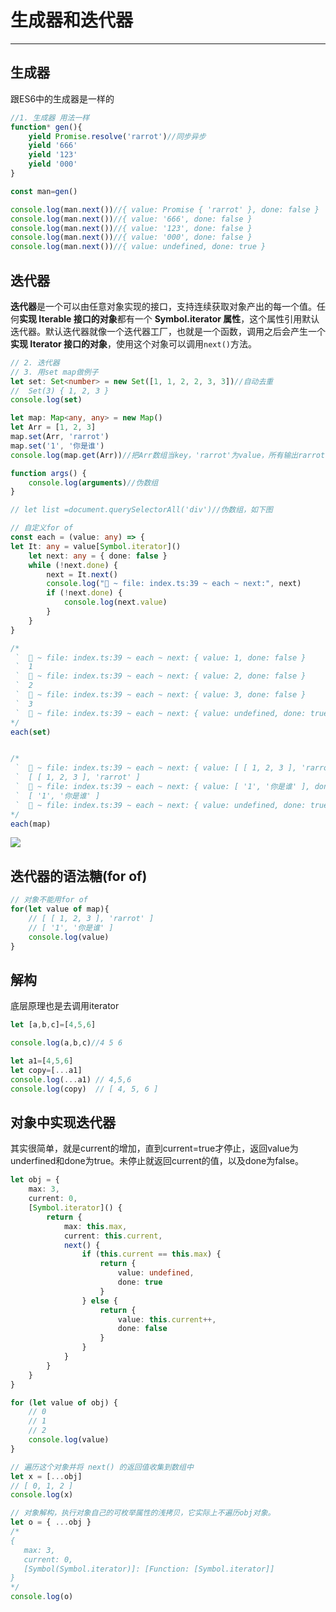 # 生成器和迭代器


-----
## 生成器

跟ES6中的生成器是一样的

```typescript
//1. 生成器 用法一样
function* gen(){
    yield Promise.resolve('rarrot')//同步异步
    yield '666'
    yield '123'
    yield '000'
}

const man=gen()

console.log(man.next())//{ value: Promise { 'rarrot' }, done: false }
console.log(man.next())//{ value: '666', done: false }
console.log(man.next())//{ value: '123', done: false }
console.log(man.next())//{ value: '000', done: false }
console.log(man.next())//{ value: undefined, done: true }
```





## 迭代器

**迭代器**是一个可以由任意对象实现的接口，支持连续获取对象产出的每一个值。任何**实现 Iterable 接口的对象**都有一个 **Symbol.iterator 属性**，这个属性引用默认迭代器。默认迭代器就像一个迭代器工厂，也就是一个函数，调用之后会产生一个**实现 Iterator 接口的对象**，使用这个对象可以调用`next()`方法。

```typescript
// 2. 迭代器
// 3. 用set map做例子
let set: Set<number> = new Set([1, 1, 2, 2, 3, 3])//自动去重
//  Set(3) { 1, 2, 3 }
console.log(set)

let map: Map<any, any> = new Map()
let Arr = [1, 2, 3]
map.set(Arr, 'rarrot')
map.set('1', '你是谁')
console.log(map.get(Arr))//把Arr数组当key，'rarrot'为value，所有输出rarrot

function args() {
    console.log(arguments)//伪数组
}

// let list =document.querySelectorAll('div')//伪数组，如下图

// 自定义for of
const each = (value: any) => {
let It: any = value[Symbol.iterator]()
    let next: any = { done: false }
    while (!next.done) {
        next = It.next()
        console.log("🚀 ~ file: index.ts:39 ~ each ~ next:", next)
        if (!next.done) {
            console.log(next.value)
        }
    }
}

/*
 `  🚀 ~ file: index.ts:39 ~ each ~ next: { value: 1, done: false }
 `  1
 `  🚀 ~ file: index.ts:39 ~ each ~ next: { value: 2, done: false }
 `  2
 `  🚀 ~ file: index.ts:39 ~ each ~ next: { value: 3, done: false }
 `  3
 `  🚀 ~ file: index.ts:39 ~ each ~ next: { value: undefined, done: true }
*/
each(set)


/*
 `  🚀 ~ file: index.ts:39 ~ each ~ next: { value: [ [ 1, 2, 3 ], 'rarrot' ], done: false }
 `  [ [ 1, 2, 3 ], 'rarrot' ]
 `  🚀 ~ file: index.ts:39 ~ each ~ next: { value: [ '1', '你是谁' ], done: false }
 `  [ '1', '你是谁' ]
 `  🚀 ~ file: index.ts:39 ~ each ~ next: { value: undefined, done: true }
*/
each(map)
```

![](https://cdn.jsdelivr.net/gh/hr1201/img@main/imgs/202307261528988.png)





## 迭代器的语法糖(for of)

```typescript
// 对象不能用for of
for(let value of map){
    // [ [ 1, 2, 3 ], 'rarrot' ]
    // [ '1', '你是谁' ]
    console.log(value)
}
```





## 解构

底层原理也是去调用iterator

```typescript
let [a,b,c]=[4,5,6]

console.log(a,b,c)//4 5 6

let a1=[4,5,6]
let copy=[...a1]
console.log(...a1) // 4,5,6
console.log(copy)  // [ 4, 5, 6 ]
```





## 对象中实现迭代器

其实很简单，就是current的增加，直到current=true才停止，返回value为underfined和done为true。未停止就返回current的值，以及done为false。

```typescript
let obj = {
    max: 3,
    current: 0,
    [Symbol.iterator]() {
        return {
            max: this.max,
            current: this.current,
            next() {
                if (this.current == this.max) {
                    return {
                        value: undefined,
                        done: true
                    }
                } else {
                    return {
                        value: this.current++,
                        done: false
                    }
                }
            }
        }
    }
}

for (let value of obj) {
    // 0
    // 1
    // 2
    console.log(value)
}

// 遍历这个对象并将 next() 的返回值收集到数组中
let x = [...obj]
// [ 0, 1, 2 ]
console.log(x)

// 对象解构，执行对象自己的可枚举属性的浅拷贝，它实际上不遍历obj对象。
let o = { ...obj }
/*  
{
   max: 3,
   current: 0,
   [Symbol(Symbol.iterator)]: [Function: [Symbol.iterator]]
}
*/
console.log(o)
```

